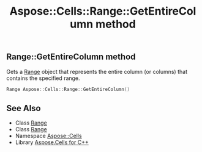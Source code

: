 ﻿---
title: Aspose::Cells::Range::GetEntireColumn method
linktitle: GetEntireColumn
second_title: Aspose.Cells for C++ API Reference
description: 'Aspose::Cells::Range::GetEntireColumn method. Gets a Range object that represents the entire column (or columns) that contains the specified range in C++.'
type: docs
weight: 5100
url: /cpp/aspose.cells/range/getentirecolumn/
---
## Range::GetEntireColumn method


Gets a [Range](../) object that represents the entire column (or columns) that contains the specified range.

```cpp
Range Aspose::Cells::Range::GetEntireColumn()
```

## See Also

* Class [Range](../)
* Class [Range](../)
* Namespace [Aspose::Cells](../../)
* Library [Aspose.Cells for C++](../../../)
